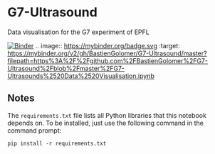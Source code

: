 # G7-Ultrasound
Data visualisation for the G7 experiment of EPFL

[![Binder](https://mybinder.org/badge.svg)](https://mybinder.org/v2/gh/BastienGolomer/G7-Ultrasound/master?filepath=https%3A%2F%2Fgithub.com%2FBastienGolomer%2FG7-Ultrasound%2Fblob%2Fmaster%2FG7-Ultrasounds%2520Data%2520Visualisation.ipynb)
.. image:: https://mybinder.org/badge.svg :target: https://mybinder.org/v2/gh/BastienGolomer/G7-Ultrasound/master?filepath=https%3A%2F%2Fgithub.com%2FBastienGolomer%2FG7-Ultrasound%2Fblob%2Fmaster%2FG7-Ultrasounds%2520Data%2520Visualisation.ipynb

## Notes
The `requirements.txt` file lists all Python libraries that this notebook
depends on. To be installed, just use the following command in the command prompt:

```
pip install -r requirements.txt
```

